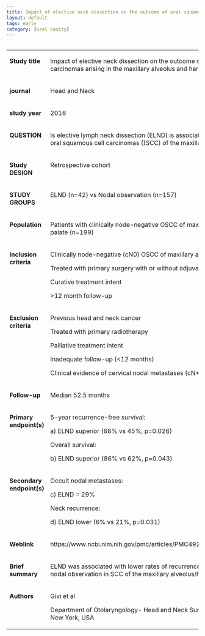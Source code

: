 ```yaml
---
title: Impact of elective neck dissection on the outcome of oral squamous cell carcinomas arising in the maxillary alveolus and hard palate
layout: default
tags: early
category: [oral cavity]
---
```


<table class="table">

<table border="0" cellspacing="0" cellpadding="0">
    <tbody>
        <tr>
            <td width="131" valign="top">
                <p>
                    <strong>Study title</strong>
                </p>
            </td>
            <td width="294" valign="top">
                <p>
                    Impact of elective neck dissection on the outcome of oral
                    squamous cell carcinomas arising in the maxillary alveolus
                    and hard palate
                </p>
            </td>
        </tr>
        <tr>
            <td width="131" valign="top">
                <p>
                    <strong>journal</strong>
                </p>
            </td>
            <td width="294" valign="top">
                <p>
                    Head and Neck
                </p>
            </td>
        </tr>
        <tr>
            <td width="131" valign="top">
                <p>
                    <strong>study year</strong>
                </p>
            </td>
            <td width="294" valign="top">
                <p>
                    2016
                </p>
            </td>
        </tr>
        <tr>
            <td width="131" valign="top">
                <p>
                    <strong>QUESTION</strong>
                </p>
            </td>
            <td width="294" valign="top">
                <p>
                    Is elective lymph neck dissection (ELND) is associated with
                    improved survival in oral squamous cell carcinomas ()SCC)
                    of the maxillary alveolus/hard palate?
                </p>
            </td>
        </tr>
        <tr>
            <td width="131" valign="top">
                <p>
                    <strong>Study DESIGN</strong>
                </p>
            </td>
            <td width="294" valign="top">
                <p>
                    Retrospective cohort
                </p>
            </td>
        </tr>
        <tr>
            <td width="131" valign="top">
                <p>
                    <strong>STUDY GROUPS</strong>
                </p>
            </td>
            <td width="294" valign="top">
                <p>
                    ELND (n=42) vs Nodal observation (n=157)
                </p>
            </td>
        </tr>
        <tr>
            <td width="131" valign="top">
                <p>
                    <strong>Population</strong>
                </p>
            </td>
            <td width="294" valign="top">
                <p>
                    Patients with clinically node-negative OSCC of maxillary
                    alveolus and hard palate (n=199)
                </p>
            </td>
        </tr>
        <tr>
            <td width="131" valign="top">
                <p>
                    <strong>Inclusion criteria</strong>
                </p>
            </td>
            <td width="294" valign="top">
                <p>
                    Clinically node-negative (cN0) OSCC of maxillary alveolus
                    and hard palate
                </p>
                <p>
                    Treated with primary surgery with or without adjuvant
                    therapy
                </p>
                <p>
                    Curative treatment intent
                </p>
                <p>
                    &gt;12 month follow-up
                </p>
            </td>
        </tr>
        <tr>
            <td width="131" valign="top">
                <p>
                    <strong>Exclusion criteria</strong>
                </p>
            </td>
            <td width="294" valign="top">
                <p>
                    Previous head and neck cancer
                </p>
                <p>
                    Treated with primary radiotherapy
                </p>
                <p>
                    Palliative treatment intent
                </p>
                <p>
                    Inadequate follow-up (&lt;12 months)
                </p>
                <p>
                    Clinical evidence of cervical nodal metastases (cN+)
                </p>
            </td>
        </tr>
        <tr>
            <td width="131" valign="top">
                <p>
                    <strong>Follow-up</strong>
                </p>
            </td>
            <td width="294" valign="top">
                <p>
                    Median 52.5 months
                </p>
            </td>
        </tr>
        <tr>
            <td width="131" valign="top">
                <p>
                    <strong>Primary endpoint(s)</strong>
                </p>
            </td>
            <td width="294" valign="top">
                <p>
                    5-year recurrence-free survival:
                </p>
                <p>
                    a) ELND superior (68% vs 45%, p=0.026)
                </p>
                <p>
                    Overall survival:
                </p>
                <p>
                    b) ELND superior (86% vs 62%, p=0.043)
                </p>
            </td>
        </tr>
        <tr>
            <td width="131" valign="top">
                <p>
                    <strong>Secondary endpoint(s)</strong>
                </p>
            </td>
            <td width="294" valign="top">
                <p>
                    Occult nodal metastases:
                </p>
                <p>
                    c) ELND = 29%
                </p>
                <p>
                    Neck recurrence:
                </p>
                <p>
                    d) ELND lower (6% vs 21%, p=0.031)
                </p>
            </td>
        </tr>
        <tr>
            <td width="131" valign="top">
                <p>
                    <strong>Weblink</strong>
                </p>
            </td>
            <td width="294" valign="top">
                <p>
                    https://www.ncbi.nlm.nih.gov/pmc/articles/PMC4927080/pdf/nihms796708.pdf
                </p>
            </td>
        </tr>
        <tr>
            <td width="131" valign="top">
                <p>
                    <strong>Brief summary</strong>
                </p>
            </td>
            <td width="294" valign="top">
                <p>
                    ELND was associated with lower rates of recurrence and
                    improved survival vs nodal observation in SCC of the
                    maxillary alveolus/hard palate
                </p>
            </td>
        </tr>
        <tr>
            <td width="131" valign="top">
                <p>
                    <strong>Authors</strong>
                </p>
            </td>
            <td width="294" valign="top">
                <p>
                    Givi et al
                </p>
                <p>
                    Department of Otolaryngology- Head and Neck Surgery, New
                    York University, New York, USA
                </p>
            </td>
        </tr>
    </tbody>
</table>
